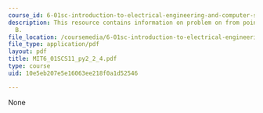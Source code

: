 ```yaml
---
course_id: 6-01sc-introduction-to-electrical-engineering-and-computer-science-i-spring-2011
description: This resource contains information on problem on from point A to point
  B.
file_location: /coursemedia/6-01sc-introduction-to-electrical-engineering-and-computer-science-i-spring-2011/10e5eb207e5e16063ee218f0a1d52546_MIT6_01SCS11_py2_2_4.pdf
file_type: application/pdf
layout: pdf
title: MIT6_01SCS11_py2_2_4.pdf
type: course
uid: 10e5eb207e5e16063ee218f0a1d52546

---
```

None
